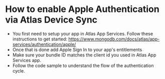 #  How to enable Apple Authentication via Atlas Device Sync

* You first need to setup your app in Atlas App Services. Follow these instructions to get started: https://www.mongodb.com/docs/atlas/app-services/authentication/apple/
* Once that is done add Apple Sign In to your app's entitlements
* Make sure your bundle ID matches the client id you used in Atlas App Services app.
* Follow the code sample to understand the flow of the authentication cycle.


